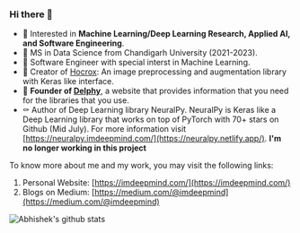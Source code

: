 ### Hi there 👋

- 🤔 Interested in **Machine Learning/Deep Learning Research, Applied AI, and Software Engineering**. 
- 🌱 MS in Data Science from Chandigarh University (2021-2023).
- 🔭 Software Engineer with special interst in Machine Learning.
- 🔭 Creator of [Hocrox](https://hocrox.imdeepmind.com/): An image preprocessing and augmentation library with Keras like interface.
- 🔭 **Founder of [Delphy](https://delphy.imdeepmind.com/)**, a website that provides information that you need for the libraries that you use.
- ⚰️ Author of Deep Learning library NeuralPy. NeuralPy is Keras like a Deep Learning library that works on top of PyTorch with 70+ stars on Github (Mid July). For more information visit [https://neuralpy.imdeepmind.com/](https://neuralpy.netlify.app/). **I'm no longer working in this project**

To know more about me and my work, you may visit the following links:
  1. Personal Website: [https://imdeepmind.com/](https://imdeepmind.com/)
  2. Blogs on Medium: [https://medium.com/@imdeepmind](https://medium.com/@imdeepmind)
  
  ![Abhishek's github stats](https://github-readme-stats.vercel.app/api?username=imdeepmind&count_private=true)
